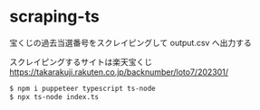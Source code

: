# scraping-ts

宝くじの過去当選番号をスクレイピングして output.csv へ出力する

スクレイピングするサイトは楽天宝くじ
https://takarakuji.rakuten.co.jp/backnumber/loto7/202301/

```bash
$ npm i puppeteer typescript ts-node
$ npx ts-node index.ts
```
